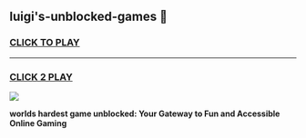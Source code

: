 
## luigi's-unblocked-games 👋
<h3>
<a href="https://premium.freeplayer.one?title=luigi's-unblocked-games&ref=14F">CLICK TO PLAY</a></h3>
<hr>

<h3>
<a href="https://premium.freeplayer.one?title=luigi's-unblocked-games&ref=14F">CLICK 2 PLAY</a>
  
</h3>

<a href="https://premium.freeplayer.one?title=luigi's-unblocked-games&ref=12F/"><img src="https://clearcache.store/games.png"></a>


**worlds hardest game unblocked: Your Gateway to Fun and Accessible Online Gaming**
